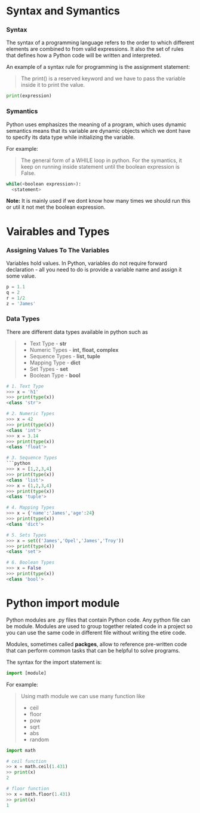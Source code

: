 # Syntax and Symantics

### Syntax
The syntax of a programming language refers to the order to which different elements are combined to from valid expressions. It also the set of rules that defines how a Python code will be written and interpreted.

An example of a syntax rule for programming is the assignment statement:
>The print() is a reserved keyword and we have to pass the variable inside it to print the value.
```python
print(expression)
 ```
 
 ### Symantics
Python uses emphasizes the meaning of a program, which uses dynamic semantics means that its variable are dynamic objects which we dont have to specify its data type while initializing the variable.

For example:
>The general form of a WHILE loop in python. For the symantics, it keep on running inside statement until the boolean expression is False.

```python
while(<boolean expression>):
  <statement>
 ```
 **Note:** It is mainly used if we dont know how many times we should run this or util it not met the boolean expression.
 

# Vairables and Types

### Assigning Values To The Variables

Variables hold values. In Python, variables do not require forward declaration - all you need to do is provide a variable name and assign it some value.

```python
p = 1.1
q = 2
r = 1/2
z = 'James'
```

### Data Types

There are different data types available in python such as
> - Text Type - **str**
> - Numeric Types - **int, float, complex**
> - Sequence Types - **list, tuple**
> - Mapping Type - **dict**
> - Set Types - **set**
> - Boolean Type - **bool**

```python
# 1. Text Type
>>> x = 'h1'
>>> print(type(x))
<class 'str'>

# 2. Numeric Types
>>> x = 42
>>> print(type(x))
<class 'int'>
>>> x = 3.14
>>> print(type(x))
<class 'float'>

# 3. Sequence Types
```python
>>> x = [1,2,3,4]
>>> print(type(x))
<class 'list'>
>>> x = (1,2,3,4)
>>> print(type(x))
<class 'tuple'>

# 4. Mapping Types
>>> x = {'name':'James','age':24}
>>> print(type(x))
<class 'dict'>

# 5. Sets Types
>>> x = set(('James','Opel','James','Troy'))
>>> print(type(x))
<class 'set'>

# 6. Boolean Types
>>> x = False
>>> print(type(x))
<class 'bool'>
```

# Python import module
Python modules are .py files that contain Python code. Any python file can be module. Modules are used to group together related code in a project so you can use the same code in different file without writing the etire code.

Modules, sometimes called **packges**, allow to reference pre-written code that can perform common tasks that can be helpful to solve programs.

The syntax for the import statement is:
```python
import [module]
```

For example:
> Using math module we can use many function like 
> - ceil
> - floor
> - pow
> - sqrt
> - abs
> - random

```python
import math

# ceil function
>> x = math.ceil(1.431)
>> print(x)
2

# floor function
>> x = math.floor(1.431)
>> print(x)
1
```





